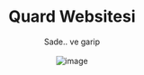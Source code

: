 
<div align="center">

# Quard Websitesi
Sade.. ve garip
<br>
<br>
![image](https://i.imgur.com/pM5JUDS.png)


</div>
